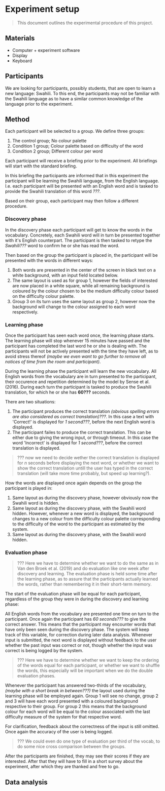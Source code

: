 # Experiment setup
> This document outlines the experimental procedure of this project.

## Materials
* Computer + experiment software
* Display
* Keyboard

## Participants
We are looking for participants, possibly students, that are open to learn a new language: Swahili.
To this end, the participants may not be familiar with the Swahili language as to have a similar common knowledge of the language prior to the experiment.

## Method
Each participant will be selected to a group. We define three groups:
1. The control group; No colour palette
2. Condition 1 group; Colour palette based on difficulty of the word
3. Condition 2 group; Different colour per word

Each participant will receive a briefing prior to the experiment. All briefings will start with the standard briefing.

In this briefing the participants are informed that in this experiment the participant will be learning the Swahili language, from the English language.
I.e. each participant will be presented with an English word and is tasked to provide the Swahili translation of this word _???_.

Based on their group, each participant may then follow a different procedure.

### Discovery phase
In the discovery phase each participant will get to know the words in the vocabulary. Concretely, each Swahili word will in turn be presented together with it's English counterpart.
The participant is then tasked to retype the _Swahili???_ word to confirm he or she has read the word.

Then based on the group the participant is placed in, the participant will be presented with the words in different ways:
1. Both words are presented in the center of the screen in black text on a white background, with an input field located below.  
2. The same layout is used as for group 1, however the fields of interested are now placed in a white square, while all remaining background is coloured by the colour chosen to be the medium difficulty colour based on the difficulty colour palette.
3. Group 3 on its turn uses the same layout as group 2, however now the background will change to the colour assigned to each word respectively.

### Learning phase
Once the participant has seen each word once, the learning phase starts.
The learning phase will stop whenever 15 minutes have passed and the participant has completed the last word he or she is dealing with. 
The participants will not be actively presented with the time they have left, as to avoid stress thereof _(maybe we even want to go further to remove all notices of time from the room and participant)_.

During the learning phase the participant will learn the new vocabulary. All English words from the vocabulary are in turn presented to the participant, their occurence and repetition determined by the model by Sense et al. (2016).
During each turn the participant is tasked to produce the Swahili translation, for which he or she has **60???** seconds.

There are two situations:
1. The participant produces the correct translation _(obvious spelling errors are also considered as correct translation)???_. 
In this case a text with 'Correct!' is displayed for _1 second???_, before the next English word is displayed.
2. The participant failes to produce the correct translation. This can be either due to giving the wrong input, or through timeout.
In this case the word 'Incorrect' is displayed for _1 second???_, before the correct translation is displayed. 
>??? now we need to decide wether the correct translation is displayed for _n_ seconds before displaying the next word, or whether we want to show the correct translation untill the user has typed in the correct translation (will take more time probably, but speed up learning?).

How the words are displayed once again depends on the group the participant is played in:
1. Same layout as during the discovery phase, however obviously now the Swahili word is hidden.
2. Same layout as during the discovery phase, with the Swahili word hidden. However, whenever a new word is displayed, the background changes to a new colour from the difficulty colour palette corresponding to the difficulty of the word to the participant as estimated by the system.
3. Same layout as during the discovery phase, with the Swahili word hidden.

### Evaluation phase
>??? Here we have to determine whether we want to do the same as in Van den Broek et al. (2019) and do evaluation like one week after discovery and learning.
The evaluation phase is held some time after the learning phase, as to assure that the participants actually learned the words, rather than remembering it in their short-term memory.

The start of the evaluation phase will be equal for each participant, regardless of the group they were in during the discovery and learning phase:

All English words from the vocabulary are presented one time on turn to the participant. Once again the participant has _60 seconds???_ to give the correct answer.
This means that the participant may encounter words that have only been seen during the discovery phase. The system will keep track of this variable, for correction during later data analysis.
Whenever input is submitted, the next word is displayed without feedback to the user whether the past input was correct or not, though whether the input was correct is being logged by the system.

>??? Here we have to determine whether we want to keep the ordering of the words equal for each participant, or whether we want to shuffle the words, this especially will be important when we do the double evaluation phases.

Whenever the participant has answered two-thirds of the vocabulary, _(maybe with a short break in between???)_ the layout used during the learning phase will be employed again.
Group 1 will see no change, group 2 and 3 will have each word presented with a coloured background respective to their group. 
For group 2 this means that the background colour for each word will be equal to the colour associated with the last difficulty measure of the system for that respective word.

For clarification, feedback about the correctness of the input is still omitted. Once again the accuracy of the user is being logged.

> ??? We could even do one type of evaluation per third of the vocab, to do some nice cross comparison between the groups.

After the participants are finished, they may see their scores if they are interested. 
After that they will have to fill in a short survey about the experiment, after which they are thanked and free to go.

## Data analysis


